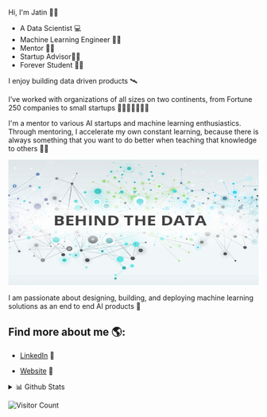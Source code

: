 
Hi, I'm Jatin 👋🏾  
- A Data Scientist 💻 
- Machine Learning Engineer 👨‍💻
- Mentor 👨‍🚀
- Startup Advisor👩‍🌾
- Forever Student 👨‍🎓

I enjoy building data driven products 🛰

I’ve worked with organizations of all sizes on two continents, from Fortune 250 companies to small startups 🚩🇮🇳🇨🇦🇱🇷

I'm a mentor to various AI startups and machine learning enthusiastics. Through mentoring, I accelerate my own constant learning, because there is always something that you want to do better when teaching that knowledge to others 👨‍🔬

<img src="https://github.com/jmalhot/jmalhot/blob/master/Data-Science3.jpeg">



I am passionate about designing, building, and deploying machine learning solutions as an end to end AI products 🎩


## Find more about me 🌎: 

- <a href="https://www.linkedin.com/in/jatin-malhotraa//">LinkedIn</a> 💼

- <a href="https://www.jatin-malhotra.comm//">Website</a> 💼

<details>
<summary>📊 Github Stats</summary>

<p align="center"> <img src="https://github-readme-stats.vercel.app/api?username=jmalhot&show_icons=true&theme=gotham" alt="Jatin Malhotra | Stats" />

</details>

 ![Visitor Count](https://profile-counter.glitch.me/{jmalhot}/count.svg)
